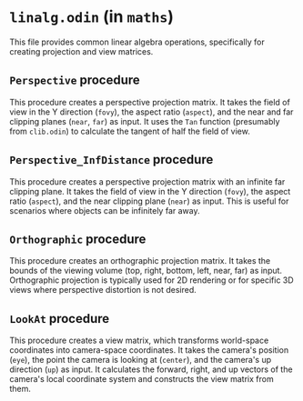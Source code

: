 # `linalg.odin` (in `maths`)

This file provides common linear algebra operations, specifically for creating projection and view matrices.

## `Perspective` procedure

This procedure creates a perspective projection matrix. It takes the field of view in the Y direction (`fovy`), the aspect ratio (`aspect`), and the near and far clipping planes (`near`, `far`) as input. It uses the `Tan` function (presumably from `clib.odin`) to calculate the tangent of half the field of view.

## `Perspective_InfDistance` procedure

This procedure creates a perspective projection matrix with an infinite far clipping plane. It takes the field of view in the Y direction (`fovy`), the aspect ratio (`aspect`), and the near clipping plane (`near`) as input. This is useful for scenarios where objects can be infinitely far away.

## `Orthographic` procedure

This procedure creates an orthographic projection matrix. It takes the bounds of the viewing volume (top, right, bottom, left, near, far) as input. Orthographic projection is typically used for 2D rendering or for specific 3D views where perspective distortion is not desired.

## `LookAt` procedure

This procedure creates a view matrix, which transforms world-space coordinates into camera-space coordinates. It takes the camera's position (`eye`), the point the camera is looking at (`center`), and the camera's up direction (`up`) as input. It calculates the forward, right, and up vectors of the camera's local coordinate system and constructs the view matrix from them.
